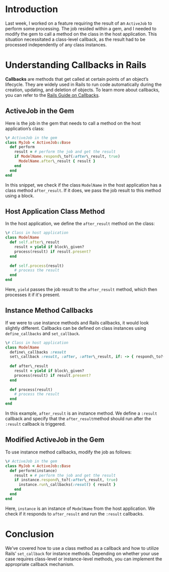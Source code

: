 Introduction
============

Last week, I worked on a feature requiring the result of an `ActiveJob` to perform some processing. The job resided within a gem, and I needed to modify the gem to call a method on the class in the host application. This situation necessitated a class-level callback, as the result had to be processed independently of any class instances.

Understanding Callbacks in Rails
================================

**Callbacks** are methods that get called at certain points of an object’s lifecycle. They are widely used in Rails to run code automatically during the creation, updating, and deletion of objects. To learn more about callbacks, you can refer to the [Rails Guide on Callbacks](https://guides.rubyonrails.org/active_record_callbacks.html).

ActiveJob in the Gem
--------------------

Here is the job in the gem that needs to call a method on the host application’s class:

```ruby
\# ActiveJob in the gem  
class MyJob < ActiveJob::Base  
  def perform  
    result = # perform the job and get the result  
    if ModelName.respond\_to?(:after\_result, true)  
      ModelName.after\_result { result }  
    end  
  end  
end
```

In this snippet, we check if the class `ModelName` in the host application has a class method `after_result`. If it does, we pass the job result to this method using a block.

Host Application Class Method
-----------------------------

In the host application, we define the `after_result` method on the class:

```ruby
\# Class in host application  
class ModelName  
  def self.after\_result  
    result = yield if block\_given?  
    process(result) if result.present?  
  end  
  
  def self.process(result)  
    # process the result  
  end  
end
```

Here, `yield` passes the job result to the `after_result` method, which then processes it if it's present.

Instance Method Callbacks
-------------------------

If we were to use instance methods and Rails callbacks, it would look slightly different. Callbacks can be defined on class instances using `define_callbacks` and `set_callback`.

```ruby
\# Class in host application  
class ModelName  
  define\_callbacks :result  
  set\_callback :result, :after, :after\_result, if: -> { respond\_to?(:after\_result, true) }  
  
  def after\_result  
    result = yield if block\_given?  
    process(result) if result.present?  
  end  
  
  def process(result)  
    # process the result  
  end  
end
```

In this example, `after_result` is an instance method. We define a `:result` callback and specify that the `after_result`method should run after the `:result` callback is triggered.

Modified ActiveJob in the Gem
-----------------------------

To use instance method callbacks, modify the job as follows:

```ruby
\# ActiveJob in the gem  
class MyJob < ActiveJob::Base  
  def perform(instance)  
    result = # perform the job and get the result  
    if instance.respond\_to?(:after\_result, true)  
      instance.run\_callbacks(:result) { result }  
    end  
  end  
end
```

Here, `instance` is an instance of `ModelName` from the host application. We check if it responds to `after_result` and run the `:result` callbacks.

Conclusion
==========

We’ve covered how to use a class method as a callback and how to utilize Rails’ `set_callback` for instance methods. Depending on whether your use case requires class-level or instance-level methods, you can implement the appropriate callback mechanism.
